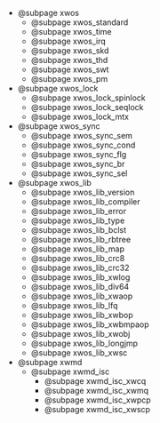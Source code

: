 +   @subpage xwos
    +   @subpage xwos_standard
    +   @subpage xwos_time
    +   @subpage xwos_irq
    +   @subpage xwos_skd
    +   @subpage xwos_thd
    +   @subpage xwos_swt
    +   @subpage xwos_pm
+   @subpage xwos_lock
    +   @subpage xwos_lock_spinlock
    +   @subpage xwos_lock_seqlock
    +   @subpage xwos_lock_mtx
+   @subpage xwos_sync
    +   @subpage xwos_sync_sem
    +   @subpage xwos_sync_cond
    +   @subpage xwos_sync_flg
    +   @subpage xwos_sync_br
    +   @subpage xwos_sync_sel
+   @subpage xwos_lib
    +   @subpage xwos_lib_version
    +   @subpage xwos_lib_compiler
    +   @subpage xwos_lib_error
    +   @subpage xwos_lib_type
    +   @subpage xwos_lib_bclst
    +   @subpage xwos_lib_rbtree
    +   @subpage xwos_lib_map
    +   @subpage xwos_lib_crc8
    +   @subpage xwos_lib_crc32
    +   @subpage xwos_lib_xwlog
    +   @subpage xwos_lib_div64
    +   @subpage xwos_lib_xwaop
    +   @subpage xwos_lib_lfq
    +   @subpage xwos_lib_xwbop
    +   @subpage xwos_lib_xwbmpaop
    +   @subpage xwos_lib_xwobj
    +   @subpage xwos_lib_longjmp
    +   @subpage xwos_lib_xwsc
+   @subpage xwmd
    +   @subpage xwmd_isc
        +   @subpage xwmd_isc_xwcq
        +   @subpage xwmd_isc_xwmq
        +   @subpage xwmd_isc_xwpcp
        +   @subpage xwmd_isc_xwscp
